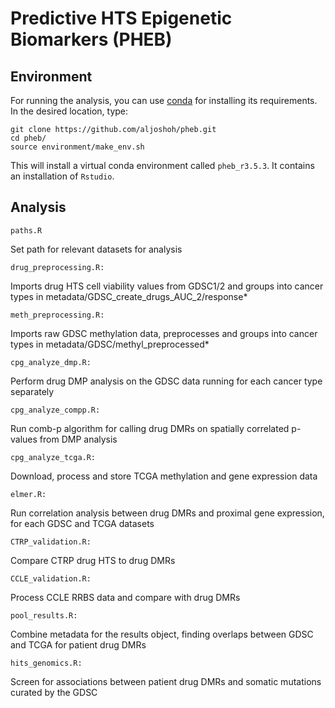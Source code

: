 # **P**redictive **H**TS **E**pigenetic **B**iomarkers (PHEB)

Environment
--- 
For running the analysis, you can use [conda](https://docs.conda.io/en/latest/) for installing its requirements. In the desired location, type:
```
git clone https://github.com/aljoshoh/pheb.git
cd pheb/
source environment/make_env.sh
``` 
This will install a virtual conda environment called `pheb_r3.5.3`. It contains an installation of `Rstudio`.

Analysis
---

```
paths.R
```
Set path for relevant datasets for analysis

```
drug_preprocessing.R:
```
Imports drug HTS cell viability values from GDSC1/2 and groups into cancer types in metadata/GDSC_create_drugs_AUC_2/response*

```
meth_preprocessing.R:
```
Imports raw GDSC methylation data, preprocesses and groups into cancer types in metadata/GDSC/methyl_preprocessed*

```
cpg_analyze_dmp.R:
```
Perform drug DMP analysis on the GDSC data running for each cancer type separately


```
cpg_analyze_compp.R:
```
Run comb-p algorithm for calling drug DMRs on spatially correlated p-values from DMP analysis


```
cpg_analyze_tcga.R:
```
Download, process and store TCGA methylation and gene expression data

```
elmer.R:
```
Run correlation analysis between drug DMRs and proximal gene expression, for each GDSC and TCGA datasets

```
CTRP_validation.R:
```
Compare CTRP drug HTS to drug DMRs

```
CCLE_validation.R:
```
Process CCLE RRBS data and compare with drug DMRs

```
pool_results.R:
```
Combine metadata for the results object, finding overlaps between GDSC and TCGA for patient drug DMRs

```
hits_genomics.R:
```
Screen for associations between patient drug DMRs and somatic mutations curated by the GDSC

